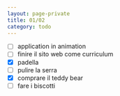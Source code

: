 ```yaml
--- 
layout: page-private
title: 01/02
category: todo
---
```


-[ ] application in animation
-[ ] finire il sito web come curriculum
-[x] padella
-[ ] pulire la serra
-[x] comprare il teddy bear
-[ ] fare i biscotti
